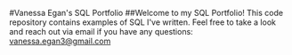#Vanessa Egan's SQL Portfolio
##Welcome to my SQL Portfolio! This code repository contains examples of SQL I've written. Feel free to take a look and reach out via email if you have any questions: vanessa.egan3@gmail.com
